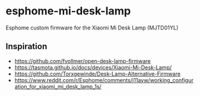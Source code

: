 # esphome-mi-desk-lamp
Esphome custom firmware for the Xiaomi Mi Desk Lamp (MJTD01YL)

Inspiration
-----------
  * https://github.com/fvollmer/open-desk-lamp-firmware
  * https://tasmota.github.io/docs/devices/Xiaomi-Mi-Desk-Lamp/
  * https://github.com/Torxgewinde/Desk-Lamp-Alternative-Firmware
  * https://www.reddit.com/r/Esphome/comments/j11ayw/working_configuration_for_xiaomi_mi_desk_lamp_1s/

